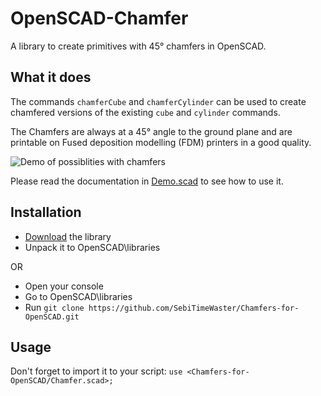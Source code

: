 # OpenSCAD-Chamfer
A library to create primitives with 45° chamfers in OpenSCAD.

## What it does
The commands `chamferCube` and `chamferCylinder` can be used to create chamfered versions of the existing `cube` and `cylinder` commands.

The Chamfers are always at a 45° angle to the ground plane and are printable on Fused deposition modelling (FDM) printers in a good quality.

![Demo of possiblities with chamfers](https://github.com/SebiTimeWaster/OpenSCAD-Chamfer/blob/master/Chamfer.png)

Please read the documentation in [Demo.scad](https://github.com/SebiTimeWaster/OpenSCAD-Chamfer/blob/master/Demo/Demo.scad) to see how to use it.

## Installation
* [Download](https://github.com/SebiTimeWaster/Chamfers-for-OpenSCAD/releases) the library
* Unpack it to OpenSCAD\libraries

OR

* Open your console
* Go to OpenSCAD\libraries
* Run ```git clone https://github.com/SebiTimeWaster/Chamfers-for-OpenSCAD.git```

## Usage
Don't forget to import it to your script:
`use <Chamfers-for-OpenSCAD/Chamfer.scad>;`
